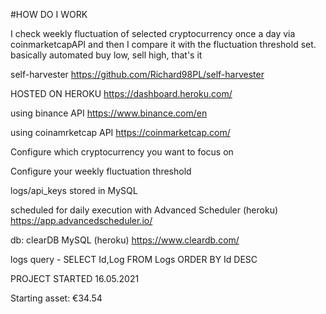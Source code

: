 #HOW DO I WORK

I check weekly fluctuation of selected cryptocurrency once a day via coinmarketcapAPI and then I compare it with the fluctuation threshold set.
basically automated buy low, sell high, that's it

self-harvester https://github.com/Richard98PL/self-harvester

HOSTED ON HEROKU https://dashboard.heroku.com/

using binance API https://www.binance.com/en

using coinamrketcap API https://coinmarketcap.com/

Configure which cryptocurrency you want to focus on

Configure your weekly fluctuation threshold

logs/api_keys stored in MySQL

scheduled for daily execution with Advanced Scheduler (heroku) https://app.advancedscheduler.io/

db: clearDB MySQL (heroku) https://www.cleardb.com/


logs query - SELECT Id,Log FROM Logs ORDER BY Id DESC


PROJECT STARTED 16.05.2021

Starting asset: €34.54
